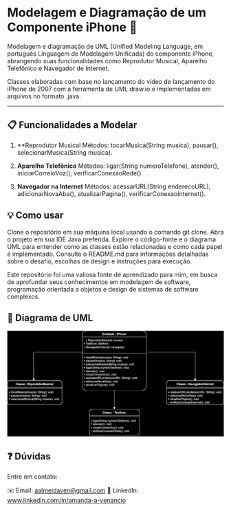 # Modelagem e Diagramação de um Componente iPhone 📱


Modelagem e diagramação de UML (Unified Modeling Language, em português Linguagem de Modelagem Unificada) do componente iPhone, abrangendo suas funcionalidades como Reprodutor Musical, Aparelho Telefônico e Navegador de Internet.

Classes elaboradas com base no lançamento do vídeo de lançamento do iPhone de 2007 com a ferramenta de UML draw.io e implementadas em arquivos no formato .java.

-------------------------------------------------------
## 📋 Funcionalidades a Modelar

1. **Reprodutor Musical
Métodos: tocarMusica(String musica), pausar(), selecionarMusica(String musica).

2. **Aparelho Telefônico**
Métodos: ligar(String numeroTelefone), atender(), iniciarCorreioVoz(), verificarConexaoRede().

3. **Navegador na Internet**
Métodos: acessarURL(String enderecoURL), adicionarNovaAba(), atualizarPagina(), verificarConexaoInternet().

## 💡 Como usar
Clone o repositório em sua máquina local usando o comando git clone. Abra o projeto em sua IDE Java preferida. Explore o código-fonte e o diagrama UML para entender como as classes estão relacionadas e como cada papel é implementado. Consulte o README.md para informações detalhadas sobre o desafio, escolhas de design e instruções para execução.

Este repositório foi uma valiosa fonte de aprendizado para mim, em busca de aprofundar seus conhecimentos em modelagem de software, programação orientada a objetos e design de sistemas de software complexos.

## 🔶 Diagrama de UML

<img src="UML-IPhone-Java1.drawio.svg" alt="Texto Alternativo">


## ❓  Dúvidas

Entre em contato: 

✉️ Email: aalmeidaven@gmail.com
🔗 LinkedIn: www.linkedin.com/in/amanda-a-venancio

